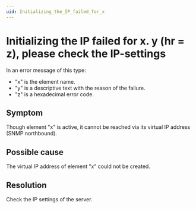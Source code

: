 ```yaml
---
uid: Initializing_the_IP_failed_for_x
---
```


# Initializing the IP failed for x. y (hr = z), please check the IP-settings

In an error message of this type:

- "x" is the element name.
- "y" is a descriptive text with the reason of the failure.
- "z" is a hexadecimal error code.

## Symptom

Though element "x" is active, it cannot be reached via its virtual IP address (SNMP northbound).

## Possible cause

The virtual IP address of element "x" could not be created.

## Resolution

Check the IP settings of the server.
